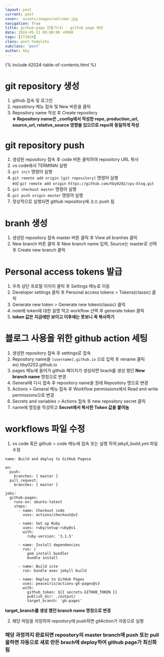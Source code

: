 ```yaml
---
layout: post
current: post
cover:  assets/images/welcome.jpg
navigation: True
title: github-page 만들기(4) - github page 배포
date: 2024-05-31 09:00:00 +0900
tags: [IT2024]
class: post-template
subclass: 'post'
author: hby
---
```


{% include it2024-table-of-contents.html %}

# git repository 생성
1. github 접속 및 로그인
2. repostirory 메뉴 접속 및 New 버튼을 클릭
3. Repository name 작성 후 Create repository<br>
**※ Repository name은 _config에서 작성한 repo, production_url, source_url, relative_source 영향을 있으므로 repo와 동일하게 작성**


# git repository push
1. 생성된 repository 접속 후 code 버튼 클릭하여 repository URL 복사
1. vs code에서 TERMINAl 실행
2. `git init` 명령어 실행
3. `git remote add origin [git repository]` 명령어 실행<br>
ex) `git remote add origin https://github.com/hby0202/cpu-blog.git`
4. `git checkout master` 명령어 실행
5. `git push origin master` 명령어 실행
6. 정상적으로 실행되면 github repository에 소스 push 됨

# branh 생성
1. 생성된 repository 접속 master 버튼 클릭 후 View all branhes 클릭
2. New branch 버튼 클릭 후 New branch name 입력, Source는 master로 선택 후 Create new branch 클릭

# Personal access tokens 발급
1. 우측 상단 프로필 이미지 클릭 후 Settings 메뉴로 이동
2. Developer settings 클릭 후 Personal access tokens > Tokens(classic) 클릭
3. Generate new token > Generate new token(classic) 클릭
4. note에 token에 대한 설명 적고 workflow 선택 후 generate token 클릭
5. **token 값은 지금에만 보이고 이후에는 못보니 꼭 복사하기**

# 블로그 사용을 위한 github action 세팅
1. 생성한 repository 접속 후 settings로 접속
2. Repository name을 `[username].github.io` 으로 입력 후 rename 클릭<br>
ex) hby0202.github.io
3. pages 메뉴에 들어가 github 페이지가 생성되면 brach를 생성 했던 **New branch name** 명칭으로 변경
4. General에 다시 접속 후 repository name을 원래 Repository 명으로 변경
5. Actions > General 메뉴 접속 후 Workflow permissions에서 Read and write permissions으로 변경
6. Secrets and variables > Actions 접속 후 new repository secret 클릭
7. name에 명칭을 작성하고 **Secret에서 복사한 Token 값을 붙여놈**

# workflows 파일 수정

1. vs code 혹은 github > code 메뉴에 접속 또는 실행 하여 jekyll_build.yml 파일 수정
```
name: Build and deploy to GitHub Pagesa

on:
  push:
    branches: [ master ]
  pull_request:
    branches: [ master ]
    
jobs:
  github-pages:
    runs-on: ubuntu-latest
    steps:
      - name: Checkout code
        uses: actions/checkout@v2

      - name: Set up Ruby
        uses: ruby/setup-ruby@v1
        with:
          ruby-version: '3.1.5'

      - name: Install dependencies
        run: |
          gem install bundler
          bundle install

      - name: Build site
        run: bundle exec jekyll build

      - name: Deploy to GitHub Pages
        uses: peaceiris/actions-gh-pages@v3
        with:
          github_token: ${{ secrets.GITHUB_TOKEN }}
          publish_dir: ./output/
          target_branch: 'gh-pages'
```
   **target_branch를 생성 했던 branch name 명칭으로 변경**

2. 해당 파일을 저장하여 repostory에 push하면 gitAction가 자동으로 실행

### 해당 과정까지 완료되면 repostory의 master branch에 push 또는 pull을하면 자동으로 새로 만든 brach에 deploy하여 github page가 최신화 됨







